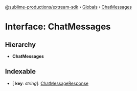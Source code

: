 [@sublime-productions/extream-sdk](../README.md) › [Globals](../globals.md) › [ChatMessages](chatmessages.md)

# Interface: ChatMessages

## Hierarchy

* **ChatMessages**

## Indexable

* \[ **key**: *string*\]: [ChatMessageResponse](chatmessageresponse.md)
